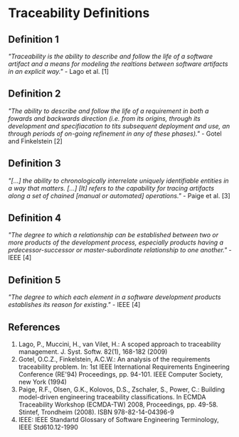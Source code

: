 # Traceability Definitions

## Definition 1
*"Traceability is the ability to describe and follow the life of a software artifact and a means for modeling the realtions between software artifacts in an explicit way."* - Lago et al. [1]

## Definition 2
*"The ability to describe and follow the life of a requirement in both a fowards and backwards direction (i.e. from its origins, through its development and specifiacation to tits subsequent deployment and use, an through periods of on-going refinement in any of these phases)."* - Gotel and Finkelstein [2]

## Definition 3
*"[...] the ability to chronologically interrelate uniquely identifiable entities in a way that matters. [...] [It] refers to the capability for tracing artifacts along a set of chained [manual or automated] operations."* - Paige et al. [3]

## Definition 4
*"The degree to which a relationship can be established between two or more products of the development process, especially products having a prdecessor-successor or master-subordinate relationship to one another."* - IEEE [4]

## Definition 5
*"The degree to which each element in a software development products establishes its reason for existing."* - IEEE [4]

## References
1. Lago, P., Muccini, H., van Vilet, H.: A scoped approach to traceability management. J. Syst. Softw. 82(1), 168-182 (2009)
2. Gotel, O.C.Z., Finkelstein, A.C.W.: An analysis of the requirements traceability problem. In: 1st IEEE International Requirements Engineering Conference (RE'94) Proceedings, pp. 94-101. IEEE Computer Society, new York (1994)
3. Paige, R.F., Olsen, G.K., Kolovos, D.S., Zschaler, S., Power, C.: Building model-driven engineering traceability classifications. In  ECMDA Traceability Workshop (ECMDA-TW) 2008, Proceedings, pp. 49-58. Stintef, Trondheim (2008). ISBN 978-82-14-04396-9
4. IEEE: IEEE Standartd Glossary of Software Engineering Terminology, IEEE Std610.12-1990
